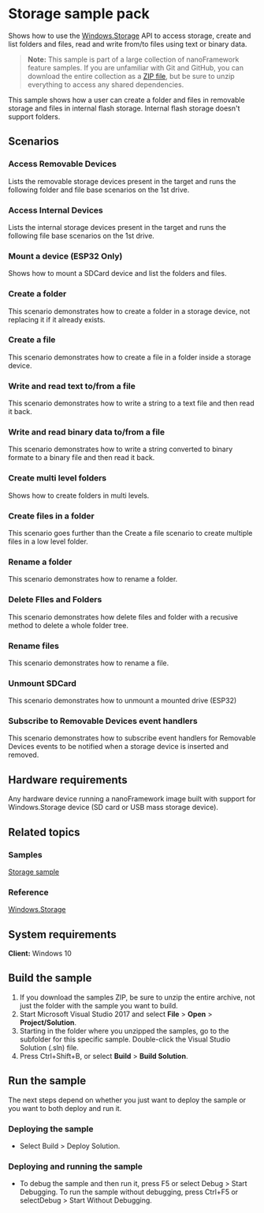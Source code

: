# Storage sample pack

Shows how to use the [Windows.Storage](http://docs.nanoframework.net/api/Windows.Storage.html) API to access storage, create and list folders and files, read and write from/to files using text or binary data.

> **Note:** This sample is part of a large collection of nanoFramework feature samples.
> If you are unfamiliar with Git and GitHub, you can download the entire collection as a
> [ZIP file](https://github.com/nanoframework/Samples/archive/master.zip), but be
> sure to unzip everything to access any shared dependencies.
<!-- For more info on working with the ZIP file, 
> the samples collection, and GitHub, see [Get the UWP samples from GitHub](https://aka.ms/ovu2uq). 
> For more samples, see the [Samples portal](https://aka.ms/winsamples) on the Windows Dev Center.  -->

This sample shows how a user can create a folder and files in removable storage and files in internal flash storage.
Internal flash storage doesn't support folders.

## Scenarios

### Access Removable Devices

Lists the removable storage devices present in the target and runs the following folder and file base scenarios on the 1st drive.

### Access Internal Devices

Lists the internal storage devices present in the target and runs the following file base scenarios on the 1st drive.


###  Mount a device (ESP32 Only)

Shows how to mount a SDCard device and list the folders and files.

### Create a folder

This scenario demonstrates how to create a folder in a storage device, not replacing it if it already exists.

### Create a file

This scenario demonstrates how to create a file in a folder inside a storage device.

### Write and read text to/from a file

This scenario demonstrates how to write a string to a text file and then read it back.

### Write and read binary data to/from a file

This scenario demonstrates how to write a string converted to binary formate to a binary file and then read it back.

### Create multi level folders

Shows how to create folders in multi levels.

### Create files in a folder

This scenario goes further than the Create a file scenario to create multiple files in a low level folder.

### Rename a folder

This scenario demonstrates how to rename a folder.

### Delete FIles and Folders

This scenario demonstrates how delete files and folder with a recusive method to delete a whole folder tree.

### Rename files

This scenario demonstrates how to rename a file.

### Unmount SDCard

This scenario demonstrates how to unmount a mounted drive (ESP32)



### Subscribe to Removable Devices event handlers

This scenario demonstrates how to subscribe event handlers for Removable Devices events to be notified when a storage device is inserted and removed.

## Hardware requirements

Any hardware device running a nanoFramework image built with support for Windows.Storage device (SD card or USB mass storage device).

## Related topics

### Samples

[Storage sample](/Storage)

### Reference

[Windows.Storage](http://docs.nanoframework.net/api/Windows.Storage.html)

<!-- [nanoFramework app samples]() -->

## System requirements

**Client:** Windows 10

## Build the sample

1. If you download the samples ZIP, be sure to unzip the entire archive, not just the folder with the sample you want to build. 
2. Start Microsoft Visual Studio 2017 and select **File** \> **Open** \> **Project/Solution**.
3. Starting in the folder where you unzipped the samples, go to the subfolder for this specific sample. Double-click the Visual Studio Solution (.sln) file.
4. Press Ctrl+Shift+B, or select **Build** \> **Build Solution**.

## Run the sample

The next steps depend on whether you just want to deploy the sample or you want to both deploy and run it.

### Deploying the sample

- Select Build > Deploy Solution.

### Deploying and running the sample

- To debug the sample and then run it, press F5 or select Debug >  Start Debugging. To run the sample without debugging, press Ctrl+F5 or selectDebug > Start Without Debugging.
